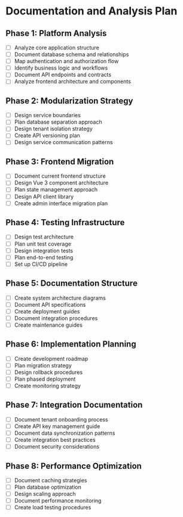 # Documentation and Analysis Plan

## Phase 1: Platform Analysis
- [ ] Analyze core application structure
- [ ] Document database schema and relationships
- [ ] Map authentication and authorization flow
- [ ] Identify business logic and workflows
- [ ] Document API endpoints and contracts
- [ ] Analyze frontend architecture and components

## Phase 2: Modularization Strategy
- [ ] Design service boundaries
- [ ] Plan database separation approach
- [ ] Design tenant isolation strategy
- [ ] Create API versioning plan
- [ ] Design service communication patterns

## Phase 3: Frontend Migration
- [ ] Document current frontend structure
- [ ] Design Vue 3 component architecture
- [ ] Plan state management approach
- [ ] Design API client library
- [ ] Create admin interface migration plan

## Phase 4: Testing Infrastructure
- [ ] Design test architecture
- [ ] Plan unit test coverage
- [ ] Design integration tests
- [ ] Plan end-to-end testing
- [ ] Set up CI/CD pipeline

## Phase 5: Documentation Structure
- [ ] Create system architecture diagrams
- [ ] Document API specifications
- [ ] Create deployment guides
- [ ] Document integration procedures
- [ ] Create maintenance guides

## Phase 6: Implementation Planning
- [ ] Create development roadmap
- [ ] Plan migration strategy
- [ ] Design rollback procedures
- [ ] Plan phased deployment
- [ ] Create monitoring strategy

## Phase 7: Integration Documentation
- [ ] Document tenant onboarding process
- [ ] Create API key management guide
- [ ] Document data synchronization patterns
- [ ] Create integration best practices
- [ ] Document security considerations

## Phase 8: Performance Optimization
- [ ] Document caching strategies
- [ ] Plan database optimization
- [ ] Design scaling approach
- [ ] Document performance monitoring
- [ ] Create load testing procedures 